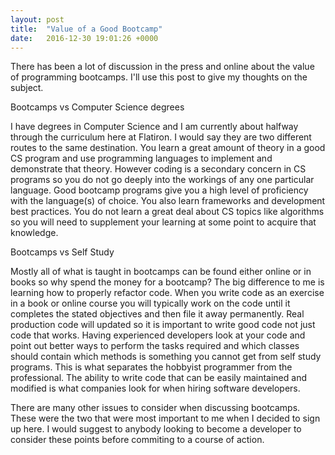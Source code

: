 ```yaml
---
layout: post
title:  "Value of a Good Bootcamp"
date:   2016-12-30 19:01:26 +0000
---
```



There has been a lot of discussion in the press and online about the value of programming bootcamps. I'll use this post to give my thoughts on the subject.

Bootcamps vs Computer Science degrees

I have degrees in Computer Science and I am currently about halfway through the curriculum here at Flatiron. I would say they are two different routes to the same destination. You learn a great amount of theory in a good CS program and use programming languages to implement and demonstrate that theory. However coding is a secondary concern in CS programs so you do not go deeply into the workings of any one particular language. Good bootcamp programs give you a high level of proficiency with the language(s) of choice. You also learn frameworks and development best practices. You do not learn a great deal about CS topics like algorithms so you will need to supplement your learning at some point to acquire that knowledge.

Bootcamps vs Self Study

Mostly all of what is taught in bootcamps can be found either online or in books so why spend the money for a bootcamp? The big difference to me is learning how to properly refactor code. When you write code as an exercise in a book or online course you will typically work on the code until it completes the stated objectives and then file it away permanently. Real production code will updated so it is important to write good code not just code that works. Having experienced developers look at your code and point out better ways to perform the tasks required and which classes should contain which methods is something you cannot get from self study programs. This is what separates the hobbyist programmer from the professional. The ability to write code that can be easily maintained and modified is what companies look for when hiring software developers.

There are many other issues to consider when discussing bootcamps. These were the two that were most important to me when I decided to sign up here. I would suggest to anybody looking to become a developer to consider these points before commiting to a course of action.
